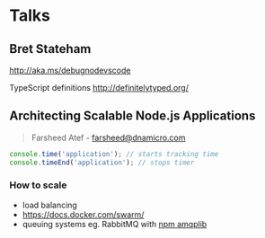 # Talks

## Bret Stateham

http://aka.ms/debugnodevscode

TypeScript definitions http://definitelytyped.org/

## Architecting Scalable Node.js Applications
> Farsheed Atef - farsheed@dnamicro.com

```js
console.time('application'); // starts tracking time
console.timeEnd('application'); // stops timer
``` 

### How to scale
- load balancing
- https://docs.docker.com/swarm/
- queuing systems eg. RabbitMQ with [npm amqplib](http://www.squaremobius.net/amqp.node/)